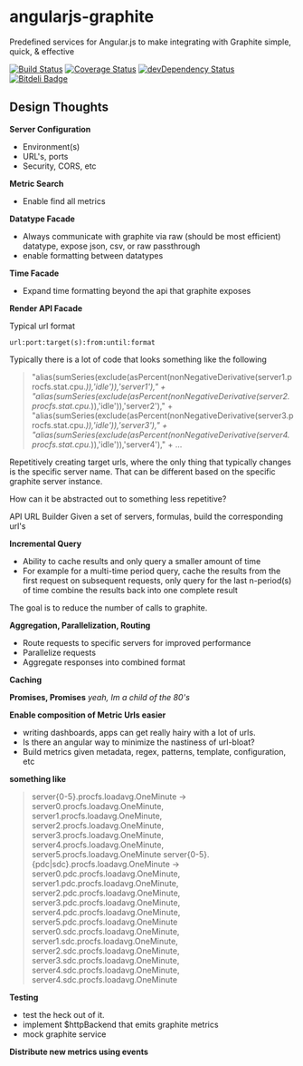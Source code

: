 angularjs-graphite
==================

Predefined services for Angular.js to make integrating with Graphite simple, quick, & effective

[![Build Status](https://travis-ci.org/cmaurer/angularjs-graphite.png?branch=master)](https://travis-ci.org/cmaurer/angularjs-graphite)
[![Coverage Status](https://coveralls.io/repos/cmaurer/angularjs-graphite/badge.png?branch=master)](https://coveralls.io/r/cmaurer/angularjs-graphite?branch=master)
[![devDependency Status](https://david-dm.org/cmaurer/angularjs-graphite/dev-status.png)](https://david-dm.org/cmaurer/angularjs-graphite#info=devDependencies)
[![Bitdeli Badge](https://d2weczhvl823v0.cloudfront.net/cmaurer/angularjs-graphite/trend.png)](https://bitdeli.com/free "Bitdeli Badge")

## Design Thoughts

**Server Configuration**
 - Environment(s)
 - URL's, ports
 - Security, CORS, etc

**Metric Search**
 - Enable find all metrics

**Datatype Facade**
  - Always communicate with graphite via raw (should be most efficient) datatype, expose json, csv, or raw passthrough
  - enable formatting between datatypes

**Time Facade**
  - Expand time formatting beyond the api that graphite exposes

**Render API Facade**

Typical url format

``` url:port:target(s):from:until:format ```

Typically there is a lot of code that looks something like the following

> "alias(sumSeries(exclude(asPercent(nonNegativeDerivative(server1.procfs.stat.cpu.*)),'idle')),'server1')," +
> "alias(sumSeries(exclude(asPercent(nonNegativeDerivative(server2.procfs.stat.cpu.*)),'idle')),'server2')," +
> "alias(sumSeries(exclude(asPercent(nonNegativeDerivative(server3.procfs.stat.cpu.*)),'idle')),'server3')," +
> "alias(sumSeries(exclude(asPercent(nonNegativeDerivative(server4.procfs.stat.cpu.*)),'idle')),'server4')," +
> ...

Repetitively creating target urls, where the only thing that typically changes is the specific server name.  That can be different based on the specific graphite server instance.

How can it be abstracted out to something less repetitive?

API URL Builder
Given a set of servers, formulas, build the corresponding url's

**Incremental Query**
 - Ability to cache results and only query a smaller amount of time
 - For example
    for a multi-time period query, cache the results from the first request
    on subsequent requests, only query for the last n-period(s) of time
    combine the results back into one complete result

The goal is to reduce the number of calls to graphite.

**Aggregation, Parallelization, Routing**
 - Route requests to specific servers for improved performance
 - Parallelize requests
 - Aggregate responses into combined format

**Caching**


**Promises, Promises**
_yeah, Im a child of the 80's_

**Enable composition of Metric Urls easier**
 - writing dashboards, apps can get really hairy with a lot of urls.
 - Is there an angular way to minimize the nastiness of url-bloat?
 - Build metrics given metadata, regex, patterns, template, configuration, etc

**something like**
>server{0-5}.procfs.loadavg.OneMinute -> server0.procfs.loadavg.OneMinute, server1.procfs.loadavg.OneMinute, server2.procfs.loadavg.OneMinute, server3.procfs.loadavg.OneMinute, server4.procfs.loadavg.OneMinute, server5.procfs.loadavg.OneMinute
>server{0-5}.{pdc|sdc}.procfs.loadavg.OneMinute ->
>             server0.pdc.procfs.loadavg.OneMinute, server1.pdc.procfs.loadavg.OneMinute, server2.pdc.procfs.loadavg.OneMinute, server3.pdc.procfs.loadavg.OneMinute, server4.pdc.procfs.loadavg.OneMinute, server5.pdc.procfs.loadavg.OneMinute
>             server0.sdc.procfs.loadavg.OneMinute, server1.sdc.procfs.loadavg.OneMinute, server2.sdc.procfs.loadavg.OneMinute, server3.sdc.procfs.loadavg.OneMinute, server4.sdc.procfs.loadavg.OneMinute, server4.sdc.procfs.loadavg.OneMinute


**Testing**
 - test the heck out of it.
 - implement $httpBackend that emits graphite metrics
 - mock graphite service


**Distribute new metrics using events**

